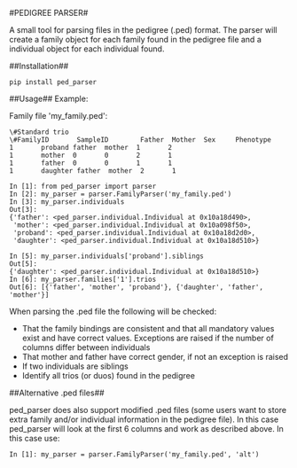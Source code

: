 #PEDIGREE PARSER#


A small tool for parsing files in the pedigree (.ped) format.
The parser will create a family object for each family found in the pedigree file and a individual object for each individual found.

##Installation##

    pip install ped_parser

##Usage##
Example:

Family file 'my_family.ped':


    \#Standard trio
    \#FamilyID       SampleID        Father  Mother  Sex     Phenotype
    1       proband father  mother  1       2
    1       mother  0       0       2       1
    1       father  0       0       1       1
    1       daughter father  mother  2       1

    In [1]: from ped_parser import parser
    In [2]: my_parser = parser.FamilyParser('my_family.ped')
    In [3]: my_parser.individuals 
    Out[3]:
    {'father': <ped_parser.individual.Individual at 0x10a18d490>,
     'mother': <ped_parser.individual.Individual at 0x10a098f50>,
     'proband': <ped_parser.individual.Individual at 0x10a18d2d0>,
     'daughter': <ped_parser.individual.Individual at 0x10a18d510>}
    
    In [5]: my_parser.individuals['proband'].siblings
    Out[5]:
    {'daughter': <ped_parser.individual.Individual at 0x10a18d510>}
    In [6]: my_parser.families['1'].trios
    Out[6]: [{'father', 'mother', 'proband'}, {'daughter', 'father', 'mother'}]

When parsing the .ped file the following will be checked:

- That the family bindings are consistent and that all mandatory values exist and have correct values. Exceptions are raised if the number of columns differ between individuals
- That mother and father have correct gender, if not an exception is raised
- If two individuals are siblings
- Identify all trios (or duos) found in the pedigree


##Alternative .ped files##

ped\_parser does also support modified .ped files (some users want to store extra family and/or individual information in the pedigree file). In this case ped\_parser will look at the first 6 columns and work as described above.
In this case use:

    In [1]: my_parser = parser.FamilyParser('my_family.ped', 'alt')
